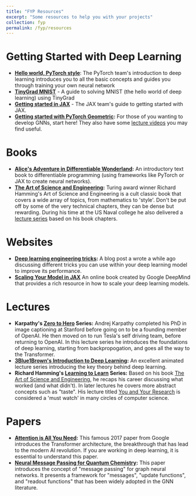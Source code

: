 ```yaml
---
title: "FYP Resources"
excerpt: "Some resources to help you with your projects"
collection: fyp
permalink: /fyp/resources
---
```


# Getting Started with Deep Learning
- **[Hello world, PyTorch style](https://docs.pytorch.org/tutorials/beginner/basics/intro.html)**: The PyTorch team's introduction to deep learning introduces you to all the basic concepts and guides you through training your own neural network
- **[TinyGrad MNIST](https://docs.tinygrad.org/mnist/)** - A guide to solving MNIST (the hello world of deep learning) using TinyGrad
- **[Getting started in JAX](https://docs.jax.dev/en/latest/beginner_guide.html#beginner-guide)** - The JAX team's guide to getting started with JAX.
- **[Getting started with PyTorch Geometric](https://pytorch-geometric.readthedocs.io/en/latest/get_started/introduction.html):** For those of you wanting to develop GNNs, start here! They also have some [lecture videos](https://pytorch-geometric.readthedocs.io/en/latest/get_started/colabs.html) you may find useful.

# Books

- **[Alice's Adventure in Differentiable Wonderland](https://arxiv.org/pdf/2404.17625):** An introductory text book to differentiable programming (using frameworks like PyTorch or JAX to create neural networks).
- **[The Art of Science and Engineering](https://press.stripe.com/the-art-of-doing-science-and-engineering):** Turing award winner Richard Hamming's Art of Science and Engineering is a cult classic book that covers a wide array of topics, from mathematics to 'style'. Don't be put off by some of the very technical chapters, they can be dense but rewarding. During his time at the US Naval college he also delivered a [lecture series](https://www.youtube.com/watch?v=AD4b-52jtos&list=PL2FF649D0C4407B30) based on his book chapters.

# Websites

- **[Deep learning engineering tricks](/words/2024-05-31-deep-learning-engineering-tricks):** A blog post a wrote a while ago discussing different tricks you can use within your deep learning model to improve its performance.
- **[Scaling Your Model in JAX](https://jax-ml.github.io/scaling-book/)** An online book created by Google DeepMind that provides a rich resource in how to scale your deep learning models.


# Lectures

- **Karpathy's [Zero to Hero](https://karpathy.ai/zero-to-hero.html) Series:** Andrej Karpathy completed his PhD in image captioning at Stanford before going on to be a founding member of OpenAI. He then moved on to run Tesla's self driving team, before returning to OpenAI. In this lecture series he introduces the foundations of deep learning, starting from backpropogation, and goes all the way to the Transformer. 
- **[3Blue1Brown's Introduction to Deep Learning](https://www.youtube.com/watch?v=aircAruvnKk&list=PLZHQObOWTQDNU6R1_67000Dx_ZCJB-3pi):** An excellent animated lecture series introducing the key theory behind deep learning.
- **Richard Hamming's [Learning to Learn](https://www.youtube.com/watch?v=AD4b-52jtos&list=PL2FF649D0C4407B30) Series:** Based on his book [The Art of Science and Engineering](https://press.stripe.com/the-art-of-doing-science-and-engineering), he recaps his career discussing what worked (and what didn't). In later lectures he covers more abstract concepts such as "taste". His lecture titled [You and Your Research](https://www.youtube.com/watch?v=a1zDuOPkMSw&list=PL2FF649D0C4407B30&index=31) is considered a 'must watch' in many circles of computer science. 


# Papers

- **[Attention is All You Need](https://proceedings.neurips.cc/paper/2017/file/3f5ee243547dee91fbd053c1c4a845aa-Paper.pdf):** This famous 2017 paper from Google introduces the Transformer architecture, the breakthrough that has lead to the modern AI revolution. If you are working in deep learning, it is essential to understand this paper.
- **[Neural Message Passing for Quantum Chemistry](https://proceedings.mlr.press/v70/gilmer17a/gilmer17a.pdf):** This paper introduces the concept of "message passing" for graph neural networks. It presents a framework for "messages", "update functions", and "readout functions" that has been widely adopted in the GNN literature. 

